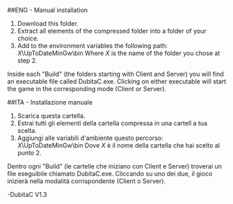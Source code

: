 ##ENG - Manual installation

1. Download this folder.
2. Extract all elements of the compressed folder into a folder of your choice.
3. Add to the environment variables the following path: $X$\UpToDateMinGw\bin
   Where $X$ is the name of the folder you chose at step 2.

Inside each "Build" (the folders starting with Client and Server) you will find an executable file called DubitaC.exe.
Clicking on either executable will start the game in the corresponding mode (Client or Server).

##ITA - Installazione manuale

1. Scarica questa cartella.
2. Estrai tutti gli elementi della cartella compressa in una cartell a tua scelta.
3. Aggiungi alle variabili d'ambiente questo percorso: $X$\UpToDateMinGw\bin
   Dove $X$ è il nome della cartella che hai scelto al punto 2.

Dentro ogni "Build" (le cartelle che iniziano con Client e Server) troverai un file eseguibile chiamato DubitaC.exe.
Cliccando su uno dei due, il gioco inizierà nella modalità corrispondente (Client o Server).

-DubitaC V1.3